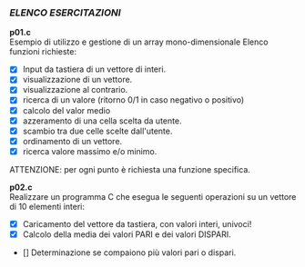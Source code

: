 ### *ELENCO ESERCITAZIONI*

**p01.c**  
Esempio di utilizzo e gestione di un array mono-dimensionale
   Elenco funzioni richieste:
   - [x] Input da tastiera di un vettore di interi.
   - [x] visualizzazione di un vettore.
   - [x] visualizzazione al contrario.
   - [x] ricerca di un valore (ritorno 0/1 in caso negativo o positivo)
   - [x] calcolo del valor medio
   - [x] azzeramento di una cella scelta da utente.
   - [x] scambio tra due celle scelte dall'utente.
   - [x] ordinamento di un vettore.
   - [x] ricerca valore massimo e/o minimo.
   
   ATTENZIONE:
   per ogni punto è richiesta una funzione specifica.

**p02.c**   
Realizzare un programma C che esegua le seguenti operazioni su un vettore
di 10 elementi interi:
   - [x] Caricamento del vettore da tastiera, con valori interi, univoci!
   - [x] Calcolo della media dei valori PARI e dei valori DISPARI.
   - [] Determinazione se compaiono più valori pari o dispari.

